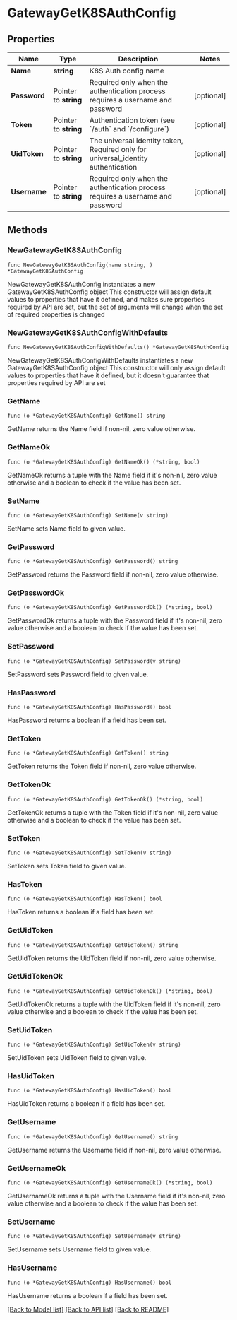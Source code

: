 # GatewayGetK8SAuthConfig

## Properties

Name | Type | Description | Notes
------------ | ------------- | ------------- | -------------
**Name** | **string** | K8S Auth config name | 
**Password** | Pointer to **string** | Required only when the authentication process requires a username and password | [optional] 
**Token** | Pointer to **string** | Authentication token (see &#x60;/auth&#x60; and &#x60;/configure&#x60;) | [optional] 
**UidToken** | Pointer to **string** | The universal identity token, Required only for universal_identity authentication | [optional] 
**Username** | Pointer to **string** | Required only when the authentication process requires a username and password | [optional] 

## Methods

### NewGatewayGetK8SAuthConfig

`func NewGatewayGetK8SAuthConfig(name string, ) *GatewayGetK8SAuthConfig`

NewGatewayGetK8SAuthConfig instantiates a new GatewayGetK8SAuthConfig object
This constructor will assign default values to properties that have it defined,
and makes sure properties required by API are set, but the set of arguments
will change when the set of required properties is changed

### NewGatewayGetK8SAuthConfigWithDefaults

`func NewGatewayGetK8SAuthConfigWithDefaults() *GatewayGetK8SAuthConfig`

NewGatewayGetK8SAuthConfigWithDefaults instantiates a new GatewayGetK8SAuthConfig object
This constructor will only assign default values to properties that have it defined,
but it doesn't guarantee that properties required by API are set

### GetName

`func (o *GatewayGetK8SAuthConfig) GetName() string`

GetName returns the Name field if non-nil, zero value otherwise.

### GetNameOk

`func (o *GatewayGetK8SAuthConfig) GetNameOk() (*string, bool)`

GetNameOk returns a tuple with the Name field if it's non-nil, zero value otherwise
and a boolean to check if the value has been set.

### SetName

`func (o *GatewayGetK8SAuthConfig) SetName(v string)`

SetName sets Name field to given value.


### GetPassword

`func (o *GatewayGetK8SAuthConfig) GetPassword() string`

GetPassword returns the Password field if non-nil, zero value otherwise.

### GetPasswordOk

`func (o *GatewayGetK8SAuthConfig) GetPasswordOk() (*string, bool)`

GetPasswordOk returns a tuple with the Password field if it's non-nil, zero value otherwise
and a boolean to check if the value has been set.

### SetPassword

`func (o *GatewayGetK8SAuthConfig) SetPassword(v string)`

SetPassword sets Password field to given value.

### HasPassword

`func (o *GatewayGetK8SAuthConfig) HasPassword() bool`

HasPassword returns a boolean if a field has been set.

### GetToken

`func (o *GatewayGetK8SAuthConfig) GetToken() string`

GetToken returns the Token field if non-nil, zero value otherwise.

### GetTokenOk

`func (o *GatewayGetK8SAuthConfig) GetTokenOk() (*string, bool)`

GetTokenOk returns a tuple with the Token field if it's non-nil, zero value otherwise
and a boolean to check if the value has been set.

### SetToken

`func (o *GatewayGetK8SAuthConfig) SetToken(v string)`

SetToken sets Token field to given value.

### HasToken

`func (o *GatewayGetK8SAuthConfig) HasToken() bool`

HasToken returns a boolean if a field has been set.

### GetUidToken

`func (o *GatewayGetK8SAuthConfig) GetUidToken() string`

GetUidToken returns the UidToken field if non-nil, zero value otherwise.

### GetUidTokenOk

`func (o *GatewayGetK8SAuthConfig) GetUidTokenOk() (*string, bool)`

GetUidTokenOk returns a tuple with the UidToken field if it's non-nil, zero value otherwise
and a boolean to check if the value has been set.

### SetUidToken

`func (o *GatewayGetK8SAuthConfig) SetUidToken(v string)`

SetUidToken sets UidToken field to given value.

### HasUidToken

`func (o *GatewayGetK8SAuthConfig) HasUidToken() bool`

HasUidToken returns a boolean if a field has been set.

### GetUsername

`func (o *GatewayGetK8SAuthConfig) GetUsername() string`

GetUsername returns the Username field if non-nil, zero value otherwise.

### GetUsernameOk

`func (o *GatewayGetK8SAuthConfig) GetUsernameOk() (*string, bool)`

GetUsernameOk returns a tuple with the Username field if it's non-nil, zero value otherwise
and a boolean to check if the value has been set.

### SetUsername

`func (o *GatewayGetK8SAuthConfig) SetUsername(v string)`

SetUsername sets Username field to given value.

### HasUsername

`func (o *GatewayGetK8SAuthConfig) HasUsername() bool`

HasUsername returns a boolean if a field has been set.


[[Back to Model list]](../README.md#documentation-for-models) [[Back to API list]](../README.md#documentation-for-api-endpoints) [[Back to README]](../README.md)


